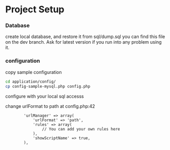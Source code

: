 # Project Setup 

### Database

create local database, and restore it from sql/dump.sql you can find this file on the dev branch. Ask for latest version if you run into any problem using it.

### configuration

copy sample configuration

```sh
cd application/config/
cp config-sample-mysql.php config.php
```

configure with your local sql accesss

change urlFormat to path at config.php:42

```
        'urlManager' => array(
            'urlFormat' => 'path',
            'rules' => array(
                // You can add your own rules here
            ),
            'showScriptName' => true,
        ),
```


